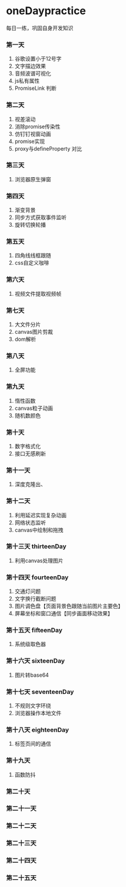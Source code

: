 # oneDaypractice
每日一练，巩固自身开发知识

### 第一天
1. 谷歌设置小于12号字
2. 文字描边效果
3. 音频波谱可视化
4. js私有属性
5. PromiseLink 判断

### 第二天
1. 视差滚动
2. 消除promise传染性
3. 仿钉钉视窗动画
4. promise实现
5. proxy与defineProperty 对比

### 第三天
1. 浏览器原生弹窗

### 第四天
1. 渐变背景
2. 同步方式获取事件监听
3. 旋转切换轮播

### 第五天
1. 四角线线框跟随
2. css自定义咖啡

### 第六天
1. 视频文件提取视频帧

### 第七天
1. 大文件分片
2. canvas图片剪裁
3. dom解析

### 第八天
1. 全屏功能

### 第九天
1. 惰性函数
2. canvas粒子动画
3. 随机数颜色

### 第十天
1. 数字格式化
2. 接口无感刷新

### 第十一天
1. 深度克隆出、

### 第十二天
1. 利用延迟实现复杂动画
2. 网络状态监听
3. canvas中绘制和拖拽

### 第十三天  thirteenDay
1. 利用canvas处理图片

### 第十四天 fourteenDay
1. 交通灯问题
2. 文字换行截断问题
3. 图片调色盘【页面背景色跟随当前图片主要色】
4. 屏幕坐标和窗口通信【同步画面移动效果】

### 第十五天 fifteenDay
1. 系统级取色器

### 第十六天 sixteenDay
1. 图片转base64

### 第十七天 seventeenDay
1. 不规则文字环绕
2. 浏览器操作本地文件

### 第十八天 eighteenDay
1. 标签页间的通信

### 第十九天
1. 函数防抖

### 第二十天

### 第二十一天

### 第二十二天

### 第二十三天

### 第二十四天

### 第二十五天